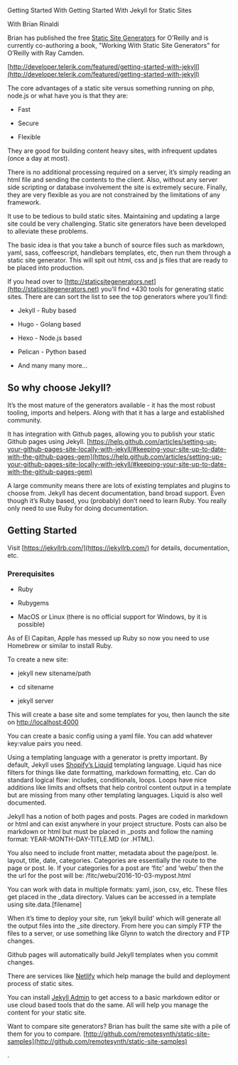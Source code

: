 Getting Started With Getting Started With Jekyll for Static Sites

With Brian Rinaldi

Brian has published the free [Static Site Generators](http://www.oreilly.com/web-platform/free/static-site-generators.csp) for O’Reilly and is currently co-authoring a book, "Working With Static Site Generators" for O’Reilly with Ray Camden.

[http://developer.telerik.com/featured/getting-started-with-jekyll](http://developer.telerik.com/featured/getting-started-with-jekyll)

The core advantages of a static site versus something running on php, node.js or what have you is that they are:

* Fast

* Secure

* Flexible

They are good for building content heavy sites, with infrequent updates (once a day at most).

There is no additional processing required on a server, it’s simply reading an html file and sending the contents to the client. Also, without any server side scripting or database involvement the site is extremely secure. Finally, they are very flexible as you are not constrained by the limitations of any framework.

It use to be tedious to build static sites. Maintaining and updating a large site could be very challenging. Static site generators have been developed to alleviate these problems.

The basic idea is that you take a bunch of source files such as markdown, yaml, sass, coffeescript, handlebars templates, etc, then run them through a static site generator. This will spit out html, css and js files that are ready to be placed into production.

If you head over to [http://staticsitegenerators.net](http://staticsitegenerators.net) you’ll find +430 tools for generating static sites. There are can sort the list to see the top generators where you’ll find:

* Jekyll - Ruby based

* Hugo - Golang based

* Hexo - Node.js based

* Pelican - Python based

* And many many more…

## So why choose Jekyll?

It’s the most mature of the generators available - it has the most robust tooling, imports and helpers. Along with that it has a large and established community.

It has integration with Github pages, allowing you to publish your static Github pages using Jekyll. [https://help.github.com/articles/setting-up-your-github-pages-site-locally-with-jekyll/#keeping-your-site-up-to-date-with-the-github-pages-gem](https://help.github.com/articles/setting-up-your-github-pages-site-locally-with-jekyll/#keeping-your-site-up-to-date-with-the-github-pages-gem)

A large community means there are lots of existing templates and plugins to choose from. Jekyll has decent documentation, band broad support. Even though it’s Ruby based, you (probably) don’t need to learn Ruby. You really only need to use Ruby for doing documentation.

## Getting Started

Visit [https://jekyllrb.com/](https://jekyllrb.com/) for details, documentation, etc.

### Prerequisites

* Ruby

* Rubygems

* MacOS or Linux (there is no official support for Windows, by it is possible)

As of El Capitan, Apple has messed up Ruby so now you need to use Homebrew or similar to install Ruby.

To create a new site:

* jekyll new sitename/path

* cd sitename

* jekyll server

 

This will create a base site and some templates for you, then launch the site on [http://localhost:4000](http://localhost:4000)

You can create a basic config using a yaml file. You can add whatever key:value pairs you need.

Using a templating language with a generator is pretty important. By default, Jekyll uses [Shopify’s Liquid](https://github.com/Shopify/liquid) templating language. Liquid has nice filters for things like date formatting, markdown formatting, etc. Can do standard logical flow: includes, conditionals, loops. Loops have nice additions like limits and offsets that help control content output in a template but are missing from many other templating languages. Liquid is also well documented. 

Jekyll has a notion of both pages and posts. Pages are coded in markdown or html and can exist anywhere in your project structure. Posts can also be markdown or html but must be placed in _posts and follow the naming format: YEAR-MONTH-DAY-TITLE.MD (or .HTML).

You also need to include front matter, metadata about the page/post. Ie. layout, title, date, categories. Categories are essentially the route to the page or post. Ie. If your categories for a post are ‘fitc’ and ‘webu’ then the the url for the post will be: /fitc/webu/2016-10-03-mypost.html

You can work with data in multiple formats: yaml, json, csv, etc. These files get placed in the _data directory. Values can be accessed in a template using site.data.[filename]

When it’s time to deploy your site, run ‘jekyll build’ which will generate all the output files into the _site directory. From here you can simply FTP the files to a server, or use something like Glynn to watch the directory and FTP changes. 

Github pages will automatically build Jekyll templates when you commit changes. 

There are services like [Netlify](https://www.netlify.com/) which help manage the build and deployment process of static sites.

You can install [Jekyll Admin](https://github.com/jekyll/jekyll-admin) to get access to a basic markdown editor or use cloud based tools that do the same. All will help you manage the content for your static site.

Want to compare site generators? Brian has built the same site with a pile of them for you to compare. [http://github.com/remotesynth/static-site-samples](http://github.com/remotesynth/static-site-samples)

.

